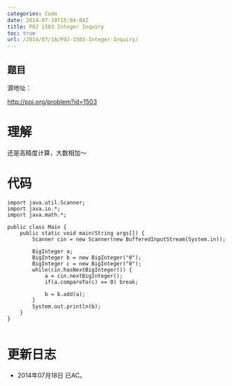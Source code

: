 ```yaml
---
categories: Code
date: 2014-07-18T15:04:04Z
title: POJ 1503 Integer Inquiry
toc: true
url: /2014/07/18/POJ-1503-Integer-Inquiry/
---
```


## 题目
源地址：

http://poj.org/problem?id=1503

# 理解
还是高精度计算，大数相加～

<!--more-->

# 代码

```
import java.util.Scanner;
import java.io.*;
import java.math.*;

public class Main {
    public static void main(String args[]) {
        Scanner cin = new Scanner(new BufferedInputStream(System.in));

        BigInteger a;
        BigInteger b = new BigInteger("0");
        BigInteger c = new BigInteger("0");
        while(cin.hasNextBigInteger()) {
            a = cin.nextBigInteger();
            if(a.compareTo(c) == 0) break;

            b = b.add(a);
        }
        System.out.println(b);
    }
}


```

# 更新日志
- 2014年07月18日 已AC。